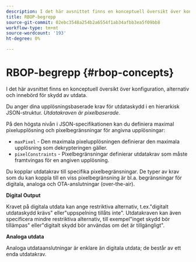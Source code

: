 ```yaml
---
description: I det här avsnittet finns en konceptuell översikt över konfiguration, alternativ och innebörd för skydd av utdata.
title: RBOP-begrepp
source-git-commit: 02ebc3548a254b2a6554f1ab34afbb3ea5f09bb8
workflow-type: tm+mt
source-wordcount: '193'
ht-degree: 0%

---
```


# RBOP-begrepp {#rbop-concepts}

I det här avsnittet finns en konceptuell översikt över konfiguration, alternativ och innebörd för skydd av utdata.

Du anger dina upplösningsbaserade krav för utdataskydd i en hierarkisk JSON-struktur. *Utdatakraven är pixelbaserade.*

På den högsta nivån i JSON-specifikationen kan du definiera maximal pixelupplösning och pixelbegränsningar för angivna upplösningar:

* `maxPixel` - Den maximala pixelupplösningen definierar den maximala upplösning som dekrypteringen gäller.
* `pixelConstraints` - Pixelbegränsningar definierar utdatakrav som måste framtvingas för en angiven upplösning.

Du kopplar utdatakrav till specifika pixelbegränsningar. De typer av krav som du kan koppla till en viss pixelbegränsning är bl.a. begränsningar för digitala, analoga och OTA-anslutningar (over-the-air).

**Digital Output**

Kravet på digitala utdata kan ange restriktiva alternativ, t.ex.&quot;digitalt utdataskydd krävs&quot; eller&quot;uppspelning tillåts inte&quot;. Utdatakraven kan även specificera mindre restriktiva alternativ, till exempel&quot;inget skydd bör tillämpas&quot; eller&quot;digitalt skydd bör användas om det är tillgängligt&quot;.

**Analoga utdata**

Analoga utdataanslutningar är enklare än digitala utdata; de består av ett enda utdatakrav.
